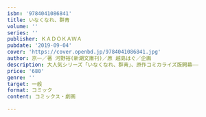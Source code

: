 ```yaml
---
isbn: '9784041086841'
title: いなくなれ、群青
volume: ''
series: ''
publisher: ＫＡＤＯＫＡＷＡ
pubdate: '2019-09-04'
cover: 'https://cover.openbd.jp/9784041086841.jpg'
author: 京一／著 河野裕(新潮文庫刊)／原 越島はぐ／企画
description: 大人気シリーズ「いなくなれ、群青」、原作コミカライズ版開幕――
price: '680'
genre: ''
target: 一般
format: コミック
content: コミックス・劇画

---
```


